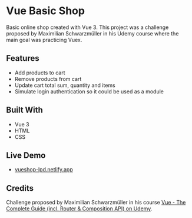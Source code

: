 # Vue Basic Shop

Basic online shop created with Vue 3. This project was a challenge proposed by Maximilian Schwarzmüller in his Udemy course where the main goal was practicing Vuex.

## Features

- Add products to cart
- Remove products from cart
- Update cart total sum, quantity and items
- Simulate login authentication so it could be used as a module

## Built With

- Vue 3
- HTML
- CSS

## Live Demo

- [vueshop-lpd.netlify.app](https://vueshop-lpd.netlify.app/)

## Credits

Challenge proposed by Maximilian Schwarzmüller in his course [Vue - The Complete Guide (incl. Router & Composition API) on Udemy](https://www.udemy.com/course/vuejs-2-the-complete-guide/).